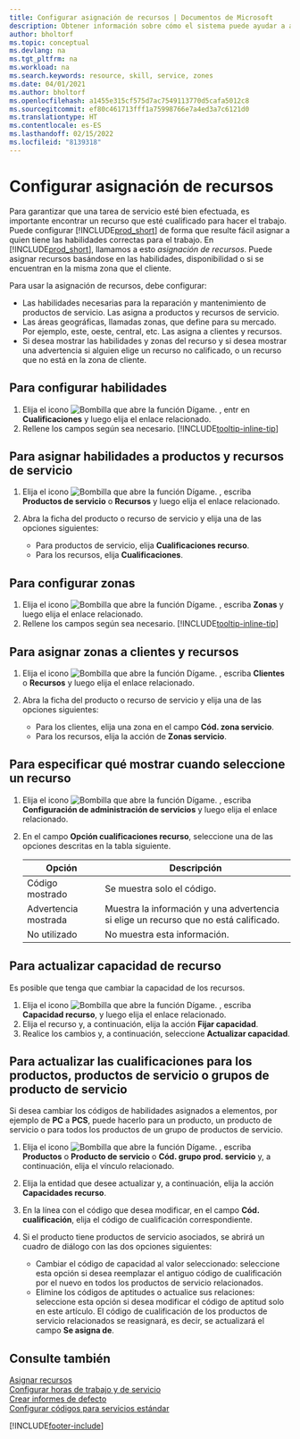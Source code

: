 ```yaml
---
title: Configurar asignación de recursos | Documentos de Microsoft
description: Obtener información sobre cómo el sistema puede ayudar a asegurar que se asigna a alguien que tiene las habilidades necesarias para proporcionar un servicio.
author: bholtorf
ms.topic: conceptual
ms.devlang: na
ms.tgt_pltfrm: na
ms.workload: na
ms.search.keywords: resource, skill, service, zones
ms.date: 04/01/2021
ms.author: bholtorf
ms.openlocfilehash: a1455e315cf575d7ac7549113770d5cafa5012c8
ms.sourcegitcommit: ef80c461713fff1a75998766e7a4ed3a7c6121d0
ms.translationtype: HT
ms.contentlocale: es-ES
ms.lasthandoff: 02/15/2022
ms.locfileid: "8139318"
---
```

# <a name="set-up-resource-allocation"></a>Configurar asignación de recursos
Para garantizar que una tarea de servicio esté bien efectuada, es importante encontrar un recurso que esté cualificado para hacer el trabajo. Puede configurar [!INCLUDE[prod_short](includes/prod_short.md)] de forma que resulte fácil asignar a quien tiene las habilidades correctas para el trabajo. En [!INCLUDE[prod_short](includes/prod_short.md)], llamamos a esto _asignación de recursos_. Puede asignar recursos basándose en las habilidades, disponibilidad o si se encuentran en la misma zona que el cliente. 

Para usar la asignación de recursos, debe configurar:  
  
* Las habilidades necesarias para la reparación y mantenimiento de productos de servicio. Las asigna a productos y recursos de servicio.  
* Las áreas geográficas, llamadas zonas, que define para su mercado. Por ejemplo, este, oeste, central, etc. Las asigna a clientes y recursos.  
* Si desea mostrar las habilidades y zonas del recurso y si desea mostrar una advertencia si alguien elige un recurso no calificado, o un recurso que no está en la zona de cliente.  

## <a name="to-set-up-skills"></a>Para configurar habilidades
1. Elija el icono ![Bombilla que abre la función Dígame.](media/ui-search/search_small.png "Dígame qué desea hacer") , entr en **Cualificaciones** y luego elija el enlace relacionado.  
2. Rellene los campos según sea necesario. [!INCLUDE[tooltip-inline-tip](includes/tooltip-inline-tip_md.md)]  

## <a name="to-assign-skills-to-service-items-and-resources"></a>Para asignar habilidades a productos y recursos de servicio
1. Elija el icono ![Bombilla que abre la función Dígame.](media/ui-search/search_small.png "Dígame qué desea hacer") , escriba **Productos de servicio** o **Recursos** y luego elija el enlace relacionado.  
2. Abra la ficha del producto o recurso de servicio y elija una de las opciones siguientes:  
  
    * Para productos de servicio, elija **Cualificaciones recurso**.  
    * Para los recursos, elija **Cualificaciones**.  

## <a name="to-set-up-zones"></a>Para configurar zonas
1. Elija el icono ![Bombilla que abre la función Dígame.](media/ui-search/search_small.png "Dígame qué desea hacer") , escriba **Zonas** y luego elija el enlace relacionado.  
2. Rellene los campos según sea necesario. [!INCLUDE[tooltip-inline-tip](includes/tooltip-inline-tip_md.md)]  

## <a name="to-assign-zones-to-customers-and-resources"></a>Para asignar zonas a clientes y recursos 
1. Elija el icono ![Bombilla que abre la función Dígame.](media/ui-search/search_small.png "Dígame qué desea hacer") , escriba **Clientes** o **Recursos** y luego elija el enlace relacionado.  
2. Abra la ficha del producto o recurso de servicio y elija una de las opciones siguientes:  
  
    * Para los clientes, elija una zona en el campo **Cód. zona servicio**.  
    * Para los recursos, elija la acción de **Zonas servicio**.  

## <a name="to-specify-what-to-show-when-a-resource-is-chosen"></a>Para especificar qué mostrar cuando seleccione un recurso
1. Elija el icono ![Bombilla que abre la función Dígame.](media/ui-search/search_small.png "Dígame qué desea hacer") , escriba **Configuración de administración de servicios** y luego elija el enlace relacionado. 
2. En el campo **Opción cualificaciones recurso**, seleccione una de las opciones descritas en la tabla siguiente.  
  
    |**Opción**|**Descripción**|  
    |------------|-------------|  
    |Código mostrado | Se muestra solo el código.|  
    |Advertencia mostrada | Muestra la información y una advertencia si elige un recurso que no está calificado.|  
    |No utilizado | No muestra esta información.|  

## <a name="to-update-resource-capacity"></a>Para actualizar capacidad de recurso  
Es posible que tenga que cambiar la capacidad de los recursos.  
  
1. Elija el icono ![Bombilla que abre la función Dígame.](media/ui-search/search_small.png "Dígame qué desea hacer") , escriba **Capacidad recurso**, y luego elija el enlace relacionado.  
2. Elija el recurso y, a continuación, elija la acción **Fijar capacidad**.  
3. Realice los cambios y, a continuación, seleccione **Actualizar capacidad**.  

## <a name="to-update-skills-for-items-service-items-or-service-item-groups"></a>Para actualizar las cualificaciones para los productos, productos de servicio o grupos de producto de servicio
Si desea cambiar los códigos de habilidades asignados a elementos, por ejemplo de **PC** a **PCS**, puede hacerlo para un producto, un producto de servicio o para todos los productos de un grupo de productos de servicio.  
  
1. Elija el icono ![Bombilla que abre la función Dígame.](media/ui-search/search_small.png "Dígame qué desea hacer") , escriba **Productos** o **Producto de servicio** o **Cód. grupo prod. servicio** y, a continuación, elija el vínculo relacionado.  
2. Elija la entidad que desee actualizar y, a continuación, elija la acción **Capacidades recurso**.  
3. En la línea con el código que desea modificar, en el campo **Cód. cualificación**, elija el código de cualificación correspondiente.  
4.  Si el producto tiene productos de servicio asociados, se abrirá un cuadro de diálogo con las dos opciones siguientes:  
  
    * Cambiar el código de capacidad al valor seleccionado: seleccione esta opción si desea reemplazar el antiguo código de cualificación por el nuevo en todos los productos de servicio relacionados.  
    * Elimine los códigos de aptitudes o actualice sus relaciones: seleccione esta opción si desea modificar el código de aptitud solo en este artículo. El código de cualificación de los productos de servicio relacionados se reasignará, es decir, se actualizará el campo **Se asigna de**.  
  
## <a name="see-also"></a>Consulte también
[Asignar recursos](service-how-to-allocate-resources.md)  
[Configurar horas de trabajo y de servicio](service-how-setup-work-service-hours.md)  
[Crear informes de defecto](service-how-setup-fault-reporting.md)  
[Configurar códigos para servicios estándar](service-how-setup-service-coding.md)  
 



[!INCLUDE[footer-include](includes/footer-banner.md)]